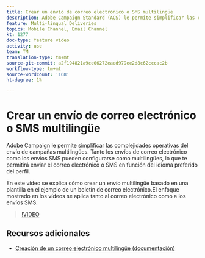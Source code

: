 ```yaml
---
title: Crear un envío de correo electrónico o SMS multilingüe
description: Adobe Campaign Standard (ACS) le permite simplificar las complejidades operativas del envío de campañas multilingües. Tanto los envíos de correo electrónico como los envíos SMS pueden configurarse como multilingües, lo que te permitirá enviar el correo electrónico o SMS en función del idioma preferido del perfil. El enfoque mostrado en los videos se aplica tanto al correo electrónico como a los envíos SMS.
feature: Multi-lingual Deliveries
topics: Mobile Channel, Email Channel
kt: 1277
doc-type: feature video
activity: use
team: TM
translation-type: tm+mt
source-git-commit: a2f194821a9ce06272eaed979ee2d8c62cccac2b
workflow-type: tm+mt
source-wordcount: '168'
ht-degree: 1%

---
```



# Crear un envío de correo electrónico o SMS multilingüe

Adobe Campaign le permite simplificar las complejidades operativas del envío de campañas multilingües. Tanto los envíos de correo electrónico como los envíos SMS pueden configurarse como multilingües, lo que te permitirá enviar el correo electrónico o SMS en función del idioma preferido del perfil.

En este vídeo se explica cómo crear un envío multilingüe basado en una plantilla en el ejemplo de un boletín de correo electrónico.El enfoque mostrado en los vídeos se aplica tanto al correo electrónico como a los envíos SMS.

>[!VIDEO](https://video.tv.adobe.com/v/23252?quality=12)

## Recursos adicionales

* [Creación de un correo electrónico multilingüe (documentación)](https://docs.adobe.com/content/help/en/campaign-standard/using/communication-channels/email-messages/creating-a-multilingual-email.html)
